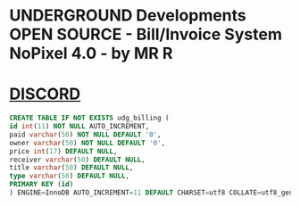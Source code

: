 # UNDERGROUND Developments OPEN SOURCE - Bill/Invoice System NoPixel 4.0 - by MR R
# [DISCORD](https://discord.com/invite/undergrounddevelopments)

```SQL :
CREATE TABLE IF NOT EXISTS udg_billing (
id int(11) NOT NULL AUTO_INCREMENT,
paid varchar(50) NOT NULL DEFAULT '0',
owner varchar(50) NOT NULL DEFAULT '0',
price int(17) DEFAULT NULL,
receiver varchar(50) DEFAULT NULL,
title varchar(50) DEFAULT NULL,
type varchar(50) DEFAULT NULL,
PRIMARY KEY (id)
) ENGINE=InnoDB AUTO_INCREMENT=11 DEFAULT CHARSET=utf8 COLLATE=utf8_general_ci;```

